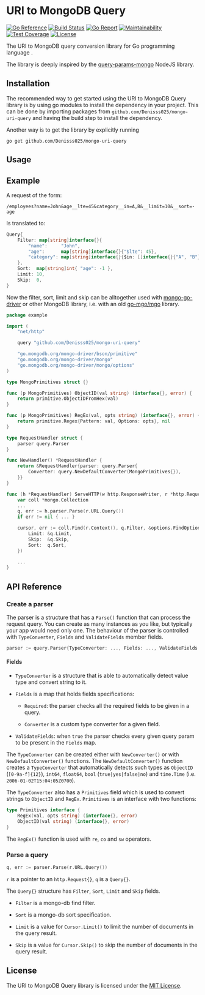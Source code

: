 # URI to MongoDB Query

[![Go Reference](https://pkg.go.dev/badge/github.com/Denisss025/mongo-uri-query.svg)](https://pkg.go.dev/github.com/Denisss025/mongo-uri-query)
[![Build Status](https://travis-ci.org/Denisss025/mongo-uri-query.svg?branch=master)](https://travis-ci.org/Denisss025/mongo-uri-query)
[![Go Report](https://goreportcard.com/badge/Denisss025/mongo-uri-query)](https://goreportcard.com/report/Denisss025/mongo-uri-query)
[![Maintainability](https://api.codeclimate.com/v1/badges/5dcb97ef85e043fa0208/maintainability)](https://codeclimate.com/github/Denisss025/mongo-uri-query/maintainability)
[![Test Coverage](https://api.codeclimate.com/v1/badges/5dcb97ef85e043fa0208/test_coverage)](https://codeclimate.com/github/Denisss025/mongo-uri-query/test_coverage)
[![License](https://img.shields.io/badge/License-MIT-blue.svg)](https://github.com/Denisss025/mongo-uri-query/blob/master/LICENSE)

The URI to MongoDB query conversion library for Go
programming language    .

The library is deeply inspired by the
[query-params-mongo](https://github.com/vasansr/query-params-mongo)
NodeJS library.

## Installation

The recommended way to get started using the URI to MongoDB Query
library is by using go modules to install the dependency in your
project.
This can be done by importing packages from
`github.com/Denisss025/mongo-uri-query` and having the build step
to install the dependency.

Another way is to get the library by explicitly running
```SH
go get github.com/Denisss025/mongo-uri-query
```

## Usage
## Example

A request of the form:
```URL
/employees?name=John&age__lte=45&category__in=A,B&__limit=10&__sort=-age
```
Is translated to:
```Go
Query{
    Filter: map[string]interface{}{
        "name":     "John",
        "age":      map[string]interface{}{"$lte": 45},
        "category": map[string]interface{}{$in: []interface{}{"A", "B"}},
    },
    Sort:  map[string]int{ "age": -1 },
    Limit: 10,
    Skip:  0,
}
```

Now the filter, sort, limit and skip can be alltogether used with
[mongo-go-driver](https://github.com/mongodb/mongo-go-driver) or other
MongoDB library, i.e. with an old
[go-mgo/mgo](https://github.com/go-mgo/mgo) library.

```Go
package example

import (
    "net/http"

    query "github.com/Denisss025/mongo-uri-query"

    "go.mongodb.org/mongo-driver/bson/primitive"
    "go.mongodb.org/mongo-driver/mongo"
    "go.mongodb.org/mongo-driver/mongo/options"
)

type MongoPrimitives struct {}

func (p MongoPrimitives) ObjectID(val string) (interface{}, error) {
    return primitive.ObjectIDFromHex(val)
}

func (p MongoPrimitives) RegEx(val, opts string) (interface{}, error) {
    return primitive.Regex{Pattern: val, Options: opts}, nil
}

type RequestHandler struct {
    parser query.Parser
}

func NewHandler() *RequestHandler {
    return &RequestHandler{parser: query.Parser{
        Converter: query.NewDefaultConverter(MongoPrimitives{}),
    }}
}

func (h *RequestHandler) ServeHTTP(w http.ResponseWriter, r *http.Request) {
    var coll *mongo.Collection
    ...
    q, err := h.parser.Parse(r.URL.Query())
    if err != nil { ... }

    cursor, err := coll.Find(r.Context(), q.Filter, &options.FindOptions{
        Limit: &q.Limit,
        Skip:  &q.Skip,
        Sort:  q.Sort,
    })

    ...
}
```

## API Reference

### Create a parser

The parser is a structure that has a `Parse()` function that can process the request query.
You can create as many instances as you like, but typically your app would need only one.
The behaviour of the parser is controlled with `TypeConverter`, `Fields` and `ValidateFields`
member fields.

```Go
parser := query.Parser{TypeConverter: ..., Fields: ..., ValidateFields: ...}
```

#### Fields

* `TypeConverter` is a structure that is able to automatically detect value type
  and convert string to it.

* `Fields` is a map that holds fields specifications:

  * `Required`: the parser checks all the required fields to be given in a query.
 
  * `Converter` is a custom type converter for a given field.
 
* `ValidateFields`: when `true` the parser checks every given query param to be present in
   the `Fields` map.
   
The `TypeConverter` can be created either with `NewConverter()` or with `NewDefaultConverter()`
functions. The `NewDefaultConverter()` function creates a `TypeConverter` that automatically
detects such types as `ObjectID` (`[0-9a-f]{12}`), `int64`, `float64`, `bool` (`true|yes|false|no`) and `time.Time` (i.e. `2006-01-02T15:04:05Z0700`).

The `TypeConverter` also has a `Primitives` field which is used to convert strings to `ObjectID` and `RegEx`.
`Primitives` is an interface with two functions:

```Go
type Primitives interface {
    RegEx(val, opts string) (interface{}, error)
    ObjectID(val string) (interface{}, error)
}
```

The `RegEx()` function is used with `re`, `co` and `sw` operators.

### Parse a query

```Go
q, err := parser.Parse(r.URL.Query())
```

`r` is a pointer to an `http.Request{}`, `q` is a `Query{}`.

The `Query{}` structure has `Filter`, `Sort`, `Limit` and `Skip` fields.

* `Filter` is a mongo-db find filter.

* `Sort` is a mongo-db sort specification.

* `Limit` is a value for `Cursor.Limit()` to limit the number of documents in the query result.

* `Skip` is a value for `Cursor.Skip()` to skip the number of documents in the query result.


## License

The URI to MongoDB Query library is licensed under the
[MIT License](https://github.com/Denisss025/mongo-uri-query/blob/master/LICENCE).

